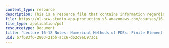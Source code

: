 ```yaml
---
content_type: resource
description: This is a resource file that contains information regarding lecture 16-18.
file: https://ol-ocw-studio-app-production.s3.amazonaws.com/courses/16-90-computational-methods-in-aerospace-engineering-spring-2014/b7f683f6280321bbacc6d62c9e6973c1_MIT16_90S14_Lecture16-18.pdf
file_type: application/pdf
resourcetype: Document
title: 'Lecture 16-18 Notes: Numerical Methods of PDEs: Finite Element Method'
uid: b7f683f6-2803-21bb-acc6-d62c9e6973c1
---
```

